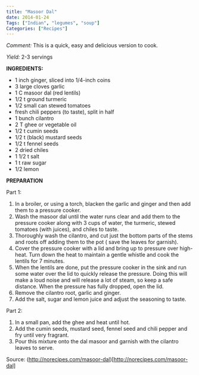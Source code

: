 ```yaml
---
title: "Masoor Dal"
date: 2014-01-24
Tags: ["Indian", "legumes", "soup"]
Categories: ["Recipes"]
---
```


*Comment:* This is a quick, easy and delicious version to cook.

*Yield:* 2-3 servings

__INGREDIENTS:__  

* 1 inch ginger, sliced into 1/4-inch coins
* 3 large cloves garlic
* 1 C masoor dal (red lentils)
* 1/2 t ground turmeric
* 1/2 small can stewed tomatoes
* fresh chili peppers (to taste), split in half
* 1 bunch cilantro
* 2 T ghee or vegetable oil
* 1/2 t cumin seeds
* 1/2 t (black) mustard seeds
* 1/2 t fennel seeds
* 2 dried chiles
* 1 1/2 t salt
* 1 t raw sugar
* 1/2 lemon

__PREPARATION__ 

Part 1: 
 
1. In a broiler, or using a torch, blacken the garlic and ginger and then add them to a pressure cooker. 
2. Wash the masoor dal until the water runs clear and add them to the pressure cooker along with 3 cups of water, the turmeric, stewed tomatoes (with juices), and chiles to taste.
3. Thoroughly wash the cilantro, and cut just the bottom parts of the stems and roots off adding them to the pot ( save the leaves for garnish). 
4. Cover the pressure cooker with a lid and bring up to pressure over high-heat. Turn down the heat to maintain a gentle whistle and cook the lentils for 7 minutes.
5. When the lentils are done, put the pressure cooker in the sink and run some water over the lid to quickly release the pressure. Doing this will make a loud noise and will release a lot of steam, so keep a safe distance. When the pressure has fully dropped, open the lid.
6. Remove the cilantro root, garlic and ginger.
7. Add the salt, sugar and lemon juice and adjust the seasoning to taste.

Part 2: 

1. In a small pan, add the ghee and heat until hot. 
2. Add the cumin seeds, mustard seed, fennel seed and chili pepper and fry until very fragrant. 
3. Pour this mixture onto the dal masoor and garnish with the cilantro leaves to serve.

Source: (http://norecipes.com/masoor-dal)[http://norecipes.com/masoor-dal]

